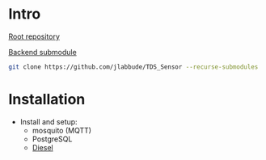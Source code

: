 # Intro
[Root repository](https://github.com/jlabbude/TDS_Sensor)

[Backend submodule](https://github.com/jlabbude/tds_backend)

```bash
git clone https://github.com/jlabbude/TDS_Sensor --recurse-submodules
```

# Installation

- Install and setup:
  - mosquito (MQTT)
  - PostgreSQL
  - [Diesel](https://diesel.rs)